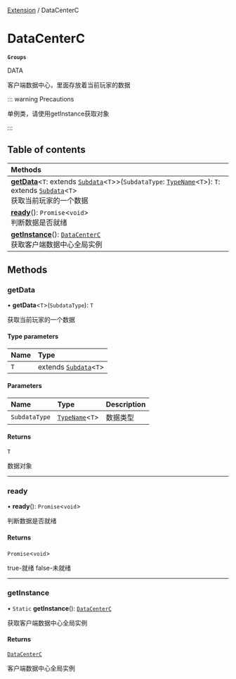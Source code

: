 [Extension](../modules/Extension.Extension.md) / DataCenterC

# DataCenterC <Badge type="tip" text="Class" /> <Score text="DataCenterC" />

**`Groups`**

DATA

客户端数据中心，里面存放着当前玩家的数据

::: warning Precautions

单例类，请使用getInstance获取对象

:::

## Table of contents

| Methods |
| :-----|
| **[getData](Extension.DataCenterC.md#getdata)**<`T`: extends [`Subdata`](Extension.Subdata.md)<`T`\>\>(`SubdataType`: [`TypeName`](../interfaces/Type.TypeName.md)<`T`\>): `T`: extends [`Subdata`](Extension.Subdata.md)<`T`\> <br> 获取当前玩家的一个数据|
| **[ready](Extension.DataCenterC.md#ready)**(): `Promise`<`void`\> <br> 判断数据是否就绪|
| **[getInstance](Extension.DataCenterC.md#getinstance)**(): [`DataCenterC`](Extension.DataCenterC.md) <br> 获取客户端数据中心全局实例|

## Methods

### getData <Score text="getData" /> 

• **getData**<`T`\>(`SubdataType`): `T` <Badge type="tip" text="client" />

获取当前玩家的一个数据


#### Type parameters

| Name | Type |
| :------ | :------ |
| `T` | extends [`Subdata`](Extension.Subdata.md)<`T`\> |

#### Parameters

| Name | Type | Description |
| :------ | :------ | :------ |
| `SubdataType` | [`TypeName`](../interfaces/Type.TypeName.md)<`T`\> |  数据类型 |

#### Returns

`T`

数据对象

___

### ready <Score text="ready" /> 

• **ready**(): `Promise`<`void`\> <Badge type="tip" text="client" />

判断数据是否就绪


#### Returns

`Promise`<`void`\>

true-就绪 false-未就绪

___

### getInstance <Score text="getInstance" /> 

• `Static` **getInstance**(): [`DataCenterC`](Extension.DataCenterC.md) <Badge type="tip" text="client" />

获取客户端数据中心全局实例


#### Returns

[`DataCenterC`](Extension.DataCenterC.md)

客户端数据中心全局实例
